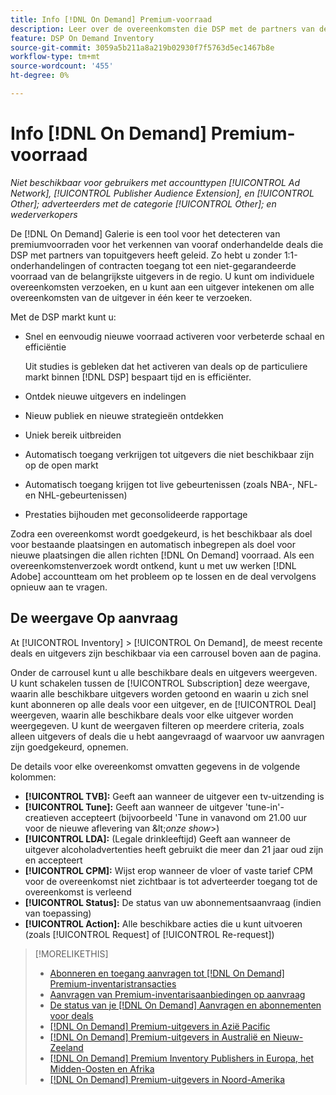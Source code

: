 ```yaml
---
title: Info [!DNL On Demand] Premium-voorraad
description: Leer over de overeenkomsten die DSP met de partners van de premieuitgever vooraf heeft onderhandeld.
feature: DSP On Demand Inventory
source-git-commit: 3059a5b211a8a219b02930f7f5763d5ec1467b8e
workflow-type: tm+mt
source-wordcount: '455'
ht-degree: 0%

---
```


# Info [!DNL On Demand] Premium-voorraad

*Niet beschikbaar voor gebruikers met accounttypen [!UICONTROL Ad Network], [!UICONTROL Publisher Audience Extension], en [!UICONTROL Other]; adverteerders met de categorie [!UICONTROL Other]; en wederverkopers*

De [!DNL On Demand] Galerie is een tool voor het detecteren van premiumvoorraden voor het verkennen van vooraf onderhandelde deals die DSP met partners van topuitgevers heeft geleid. Zo hebt u zonder 1:1-onderhandelingen of contracten toegang tot een niet-gegarandeerde voorraad van de belangrijkste uitgevers in de regio. U kunt om individuele overeenkomsten verzoeken, en u kunt aan een uitgever intekenen om alle overeenkomsten van de uitgever in één keer te verzoeken.

Met de DSP markt kunt u:

* Snel en eenvoudig nieuwe voorraad activeren voor verbeterde schaal en efficiëntie

   Uit studies is gebleken dat het activeren van deals op de particuliere markt binnen [!DNL DSP] bespaart tijd en is efficiënter.

* Ontdek nieuwe uitgevers en indelingen

* Nieuw publiek en nieuwe strategieën ontdekken

* Uniek bereik uitbreiden

* Automatisch toegang verkrijgen tot uitgevers die niet beschikbaar zijn op de open markt

* Automatisch toegang krijgen tot live gebeurtenissen (zoals NBA-, NFL- en NHL-gebeurtenissen)

* Prestaties bijhouden met geconsolideerde rapportage

Zodra een overeenkomst wordt goedgekeurd, is het beschikbaar als doel voor bestaande plaatsingen en automatisch inbegrepen als doel voor nieuwe plaatsingen die allen richten [!DNL On Demand] voorraad. Als een overeenkomstenverzoek wordt ontkend, kunt u met uw werken [!DNL Adobe] accountteam om het probleem op te lossen en de deal vervolgens opnieuw aan te vragen.

## De weergave Op aanvraag

At [!UICONTROL Inventory] > [!UICONTROL On Demand], de meest recente deals en uitgevers <!-- how recent? --> zijn beschikbaar via een carrousel boven aan de pagina.

Onder de carrousel kunt u alle beschikbare deals en uitgevers weergeven. U kunt schakelen tussen de [!UICONTROL Subscription] deze weergave, waarin alle beschikbare uitgevers worden getoond en waarin u zich snel kunt abonneren op alle deals voor een uitgever, en de [!UICONTROL Deal] weergeven, waarin alle beschikbare deals voor elke uitgever worden weergegeven. U kunt de weergaven filteren op meerdere criteria, zoals alleen uitgevers of deals die u hebt aangevraagd of waarvoor uw aanvragen zijn goedgekeurd, opnemen.

De details voor elke overeenkomst omvatten gegevens in de volgende kolommen:

* **[!UICONTROL TVB]:** Geeft aan wanneer de uitgever een tv-uitzending is
* **[!UICONTROL Tune]:** Geeft aan wanneer de uitgever &#39;tune-in&#39;-creatieven accepteert (bijvoorbeeld &#39;Tune in vanavond om 21.00 uur voor de nieuwe aflevering van \&lt;*onze show*\>)
* **[!UICONTROL LDA]:** (Legale drinkleeftijd) Geeft aan wanneer de uitgever alcoholadvertenties heeft gebruikt die meer dan 21 jaar oud zijn en accepteert
* **[!UICONTROL CPM]:** Wijst erop wanneer de vloer of vaste tarief CPM voor de overeenkomst niet zichtbaar is tot adverteerder toegang tot de overeenkomst is verleend
* **[!UICONTROL Status]:** De status van uw abonnementsaanvraag (indien van toepassing)
* **[!UICONTROL Action]:** Alle beschikbare acties die u kunt uitvoeren (zoals [!UICONTROL Request] of [!UICONTROL Re-request])

>[!MORELIKETHIS]
>
>* [Abonneren en toegang aanvragen tot [!DNL On Demand] Premium-inventaristransacties](on-demand-inventory-subscribe.md)
>* [Aanvragen van Premium-inventarisaanbiedingen op aanvraag](on-demand-inventory-rerequest.md)
>* [De status van je [!DNL On Demand] Aanvragen en abonnementen voor deals](on-demand-inventory-view-status.md)
>* [[!DNL On Demand] Premium-uitgevers in Azië Pacific](on-demand-inventory-publishers-apac.md)
>* [[!DNL On Demand] Premium-uitgevers in Australië en Nieuw-Zeeland](on-demand-inventory-publishers-anz.md)
>* [[!DNL On Demand] Premium Inventory Publishers in Europa, het Midden-Oosten en Afrika](on-demand-inventory-publishers-emea.md)
>* [[!DNL On Demand] Premium-uitgevers in Noord-Amerika](on-demand-inventory-publishers-na.md)

